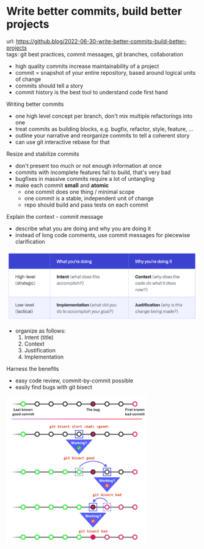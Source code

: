 # Write better commits, build better projects

url: <https://github.blog/2022-06-30-write-better-commits-build-better-projects> \
tags: git best practices, commit messages, git branches, collaboration

- high quality commits increase maintainability of a project
- commit = snapshot of your entire repository, based around logical units of change
- commits should tell a story
- commit history is the best tool to understand code first hand

Writing better commits

- one high level concept per branch, don't mix multiple refactorings into one
- treat commits as building blocks, e.g. bugfix, refactor, style, feature, ...
- outline your narrative and reorganize commits to tell a coherent story
- can use git interactive rebase for that

Resize and stabilize commits

- don't present too much or not enough information at once
- commits with incomplete features fail to build, that's very bad
- bugfixes in massive commits require a lot of untangling
- make each commit **small** and **atomic**
  - one commit does one thing / minimal scope
  - one commit is a stable, independent unit of change
  - repo should build and pass tests on each commit

Explain the context - commit message

- describe what you are doing and why you are doing it
- instead of long code comments, use commit messages for piecewise clarification

![Commit message](../src/20220907_commit_message.png)

- organize as follows:
  1. Intent (title)
  2. Context
  3. Justification
  4. Implementation

Harness the benefits

- easy code review, commit-by-commit possible
- easily find bugs with git bisect

![git bisect](../src/20220907_git_bisect.png)

